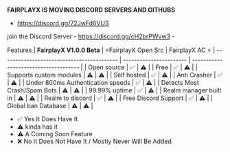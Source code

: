 **FAIRPLAYX IS MOVING DISCORD SERVERS AND GITHUBS**

- https://discord.gg/72JwFd6VUS







join the Discord Server - https://discord.gg/cH2brPWvw3 -

Features
| **FairplayX V1.0.0 Beta**                  | ⚡FairplayX Open Src    |  FairplayX AC ⚡ 
| ------------------------------------------ | ----------------------- | ------------------------------------- |
| Open source                                | ✅                      | ⚠️                                   |
| Free                                       | ✅                      | ⚠️                                   |
| Supports custom modules                    | ⚠️                      | ⚠️                                   |
| Self hosted                                | ✅                      | ⚠️                                   |
| Anti Crasher                               | ✅                      | ⚠️                                   |
| Under 800ms Authentication speeds          | ✅                      | ⚠️                                   |
| Detects Most Crash/Spam Bots               | ⚠️                      | ⚠️                                   |
| 99.99% uptime                              | ✅                      | ⚠️                                   |
| Realm manager built in                     | ⚠                       | ⚠️                                   |
| Realm to discord                           | ✅                      | ⚠️                                   |
| Free Discord Support                       | ✅                      | ⚠️                                   |
| Global ban Database                        | ⚠️                      | ⚠️                                   |

- ✅ Yes It Does Have It
- ⚠ kinda has it
- ⚠️ A Coming Soon Feature 
- ❌ No It Does Not Have It / Mostly Never Will Be Added
